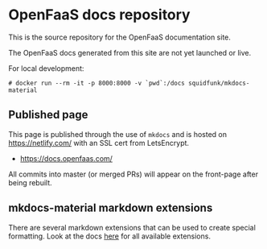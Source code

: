 # OpenFaaS docs repository

This is the source repository for the OpenFaaS documentation site.

The OpenFaaS docs generated from this site are not yet launched or live.

For local development:

```shell
# docker run --rm -it -p 8000:8000 -v `pwd`:/docs squidfunk/mkdocs-material
```

## Published page

This page is published through the use of `mkdocs` and is hosted on https://netlify.com/ with an SSL cert from LetsEncrypt.

* https://docs.openfaas.com/

All commits into master (or merged PRs) will appear on the front-page after being rebuilt.

## mkdocs-material markdown extensions

There are several markdown extensions that can be used to create special formatting. Look at the docs [here](https://squidfunk.github.io/mkdocs-material/extensions/admonition/) for all available extensions. 